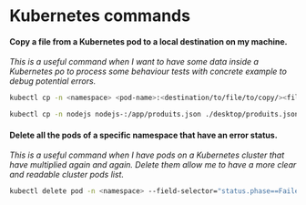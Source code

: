 # Kubernetes commands

#### Copy a file from a Kubernetes pod to a local destination on my machine.
_This is a useful command when I want to have some data inside a Kubernetes po to process some behaviour tests with concrete example to debug potential errors._
```bash
kubectl cp -n <namespace> <pod-name>:<destination/to/file/to/copy/><filename> <destination/where/to/copy/><filename>

kubectl cp -n nodejs nodejs-:/app/produits.json ./desktop/produits.json
```

#### Delete all the pods of a specific namespace that have an error status.
_This is a useful command when I have pods on a Kubernetes cluster that have multiplied again and again. Delete them allow me to have a more clear and readable cluster pods list._
```bash
kubectl delete pod -n <namespace> --field-selector="status.phase==Failed"
```